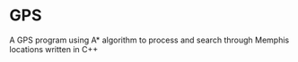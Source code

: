# GPS
A GPS program using A* algorithm to process and search through Memphis locations written in C++
